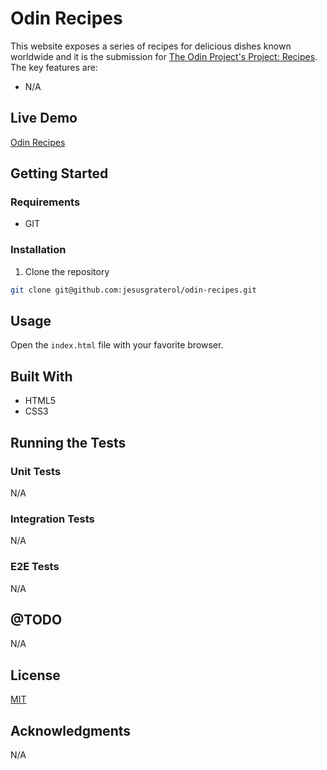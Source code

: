 # Odin Recipes

This website exposes a series of recipes for delicious dishes known worldwide and it is the submission for [The Odin Project's Project: Recipes](https://www.theodinproject.com/lessons/foundations-recipes). The key features are:

- N/A


## Live Demo

[Odin Recipes](https://jesusgraterol.github.io/odin-recipes/)


## Getting Started

### Requirements

- GIT

### Installation

1) Clone the repository
```bash
git clone git@github.com:jesusgraterol/odin-recipes.git
```

## Usage

Open the `index.html` file with your favorite browser.

## Built With

- HTML5
- CSS3

## Running the Tests

### Unit Tests

N/A

### Integration Tests

N/A

### E2E Tests

N/A

## @TODO

N/A

## License

[MIT](https://choosealicense.com/licenses/mit/)

## Acknowledgments

N/A